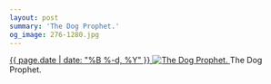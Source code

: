```yaml
---
layout: post
summary: 'The Dog Prophet.'
og_image: 276-1280.jpg
---
```


<p>
 <time>
  <a href="/276">
   {{ page.date | date: "%B %-d, %Y" }}
  </a>
 </time>
 <a href="/276">
  <img alt="The Dog Prophet." data-taken="1/22/2014" sizes="(min-width: 700px) 50vw, calc(100vw - 2rem)" src="{{ site.assets_url }}/276-640.jpg" srcset="{{ site.assets_url }}/276-1280.jpg 1280w, {{ site.assets_url }}/276-960.jpg 960w, {{ site.assets_url }}/276-640.jpg 640w, {{ site.assets_url }}/276-320.jpg 320w"/>
 </a>
 <span>
  The Dog Prophet.
 </span>
</p>
